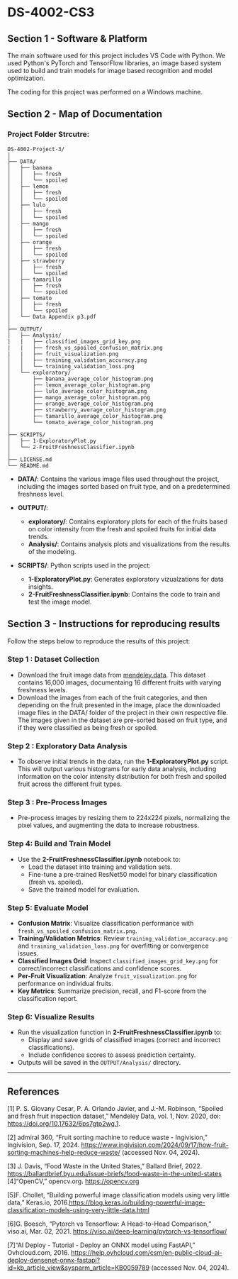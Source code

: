 # DS-4002-CS3

## Section 1 - Software & Platform

The main software used for this project includes VS Code with Python. We used Python's PyTorch and TensorFlow libraries, an image based system used to build and train models for image based recognition and model optimization. 

The coding for this project was performed on a Windows machine.

## Section 2 - Map of Documentation

### Project Folder Strcutre:

```
DS-4002-Project-3/
│
├── DATA/
│   ├── banana
│   │   ├── fresh
│   │   └── spoiled
│   ├── lemon
│   │   ├── fresh
│   │   └── spoiled
│   ├── lulo
│   │   ├── fresh
│   │   └── spoiled
│   ├── mango
│   │   ├── fresh
│   │   └── spoiled
│   ├── orange
│   │   ├── fresh
│   │   └── spoiled
│   ├── strawberry
│   │   ├── fresh
│   │   └── spoiled
│   ├── tamarillo
│   │   ├── fresh
│   │   └── spoiled
│   ├── tomato
│   │   ├── fresh
│   │   └── spoiled
│   └── Data Appendix p3.pdf
│
├── OUTPUT/
│   ├── Analysis/
|   |   ├── classified_images_grid_key.png
|   |   ├── fresh_vs_spoiled_confusion_matrix.png
|   |   ├── fruit_visualization.png
│   │   ├── training_validation_accuracy.png
│   │   └── training_validation_loss.png
│   └── exploratory/
│       ├── banana_average_color_histogram.png
│       ├── lemon_average_color_histogram.png
│       ├── lulo_average_color_histogram.png
│       ├── mango_average_color_histogram.png
│       ├── orange_average_color_histogram.png
│       ├── strawberry_average_color_histogram.png
│       ├── tamarillo_average_color_histogram.png
│       └── tomato_average_color_histogram.png
│
├── SCRIPTS/
│   ├── 1-ExploratoryPlot.py
│   └── 2-FruitFreshnessClassifier.ipynb
│
├── LICENSE.md
└── README.md
```

- **DATA/**: Contains the various image files used throughout the project, including the images sorted based on fruit type, and on a predetermined freshness level.
- **OUTPUT/**:
  - **exploratory/**: Contains exploratory plots for each of the fruits based on color intensity from the fresh and spoiled fruits for initial data trends.
  - **Analysis/**: Contains analysis plots and visualizations from the results of the modeling.
    
- **SCRIPTS/**: Python scripts used in the project:
  - **1-ExploratoryPlot.py**: Generates exploratory vizualzations for data insights.
  - **2-FruitFreshnessClassifier.ipynb**: Contains the code to train and test the image model.

## Section 3 - Instructions for reproducing results

Follow the steps below to reproduce the results of this project: 
### Step 1 : Dataset Collection 
- Download the fruit image data from [mendeley.data](https://data.mendeley.com/datasets/bdd69gyhv8/1). This dataset contains 16,000 images, documentaing 16 different fruits with varying freshness levels.
- Download the images from each of the fruit categories, and then depending on the fruit presented in the image, place the downloaded image files in the DATA/ folder of the project in their own respective file. The images given in the dataset are pre-sorted based on fruit type, and if they were classified as being fresh or spoiled.

### Step 2 : Exploratory Data Analysis 
- To observe initial trends in the data, run the **1-ExploratoryPlot.py** script. This will output various histograms for early data analysis, including information on the color intensity distribution for both fresh and spoiled fruit across the different fruit types.

### Step 3 : Pre-Process Images
- Pre-process images by resizing them to 224x224 pixels, normalizing the pixel values, and augmenting the data to increase robustness.

### Step 4: Build and Train Model
- Use the **2-FruitFreshnessClassifier.ipynb** notebook to:
  - Load the dataset into training and validation sets.
  - Fine-tune a pre-trained ResNet50 model for binary classification (fresh vs. spoiled).
  - Save the trained model for evaluation.

### Step 5: Evaluate Model
- **Confusion Matrix**: Visualize classification performance with `fresh_vs_spoiled_confusion_matrix.png`.
- **Training/Validation Metrics**: Review `training_validation_accuracy.png` and `training_validation_loss.png` for overfitting or convergence issues.
- **Classified Images Grid**: Inspect `classified_images_grid_key.png` for correct/incorrect classifications and confidence scores.
- **Per-Fruit Visualization**: Analyze `fruit_visualization.png` for performance on individual fruits.
- **Key Metrics**: Summarize precision, recall, and F1-score from the classification report.

### Step 6: Visualize Results
- Run the visualization function in **2-FruitFreshnessClassifier.ipynb** to:
  - Display and save grids of classified images (correct and incorrect classifications).
  - Include confidence scores to assess prediction certainty.
- Outputs will be saved in the `OUTPUT/Analysis/` directory.

---

## References 
[1] P. S. Giovany Cesar, P. A. Orlando Javier, and J.-M. Robinson, “Spoiled and fresh fruit inspection dataset,” Mendeley Data, vol. 1, Nov. 2020, doi: https://doi.org/10.17632/6ps7gtp2wg.1.

[2] admiral 360, “Fruit sorting machine to reduce waste - Ingivision,” Ingivision, Sep. 17, 2024. https://www.ingivision.com/2024/09/17/how-fruit-sorting-machines-help-reduce-waste/ (accessed Nov. 04, 2024).

[3] J. Davis, “Food Waste in the United States,” Ballard Brief, 2022. https://ballardbrief.byu.edu/issue-briefs/food-waste-in-the-united-states
[4]“OpenCV,” opencv.org. https://opencv.org

[5]F. Chollet, “Building powerful image classification models using very little data,” Keras.io, 2016.https://blog.keras.io/building-powerful-image-classification-models-using-very-little-data.html

[6]G. Boesch, “Pytorch vs Tensorflow: A Head-to-Head Comparison,” viso.ai, Mar. 02, 2021. https://viso.ai/deep-learning/pytorch-vs-tensorflow/

[7]“AI Deploy - Tutorial - Deploy an ONNX model using FastAPI,” Ovhcloud.com, 2016. https://help.ovhcloud.com/csm/en-public-cloud-ai-deploy-densenet-onnx-fastapi?id=kb_article_view&sysparm_article=KB0059789 (accessed Nov. 04, 2024).
